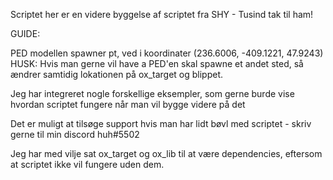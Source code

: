 Scriptet her er en videre byggelse af scriptet fra SHY - Tusind tak til ham!

GUIDE:

PED modellen spawner pt, ved i koordinater (236.6006, -409.1221, 47.9243)
HUSK: Hvis man gerne vil have a PED'en skal spawne et andet sted, så ændrer samtidig lokationen på ox_target og blippet.

Jeg har integreret nogle forskellige eksempler, som gerne burde vise hvordan scriptet fungere når man vil bygge videre på det

Det er muligt at tilsøge support hvis man har lidt bøvl med scriptet - skriv gerne til min discord huh#5502

Jeg har med vilje sat ox_target og ox_lib til at være dependencies, eftersom at scriptet ikke vil fungere uden dem.
